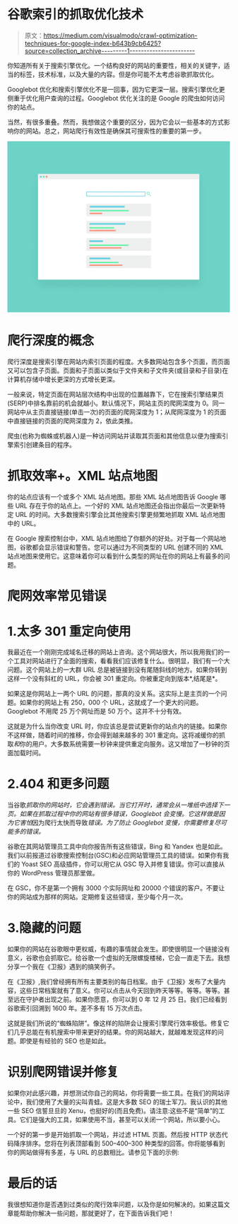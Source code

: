 # 谷歌索引的抓取优化技术

> 原文：<https://medium.com/visualmodo/crawl-optimization-techniques-for-google-index-b643b9cb6425?source=collection_archive---------1----------------------->

你知道所有关于搜索引擎优化。一个结构良好的网站的重要性，相关的关键字，适当的标签，技术标准，以及大量的内容。但是你可能不太考虑谷歌抓取优化。

Googlebot 优化和搜索引擎优化不是一回事，因为它更深一层。搜索引擎优化更侧重于优化用户查询的过程。Googlebot 优化关注的是 Google 的爬虫如何访问你的站点。

当然，有很多重叠。然而，我想做这个重要的区分，因为它会以一些基本的方式影响你的网站。总之，网站爬行有效性是确保其可搜索性的重要的第一步。

![](img/66906c2958ab1cd91bd4801ce9f28ed9.png)

# 爬行深度的概念

爬行深度是搜索引擎在网站内索引页面的程度。大多数网站包含多个页面，而页面又可以包含子页面。页面和子页面以类似于文件夹和子文件夹(或目录和子目录)在计算机存储中增长更深的方式增长更深。

一般来说，特定页面在网站层次结构中出现的位置越靠下，它在搜索引擎结果页(SERP)中排名靠前的机会就越小。默认情况下，网站主页的爬网深度为 0。同一网站中从主页直接链接(单击一次)的页面的爬网深度为 1；从爬网深度为 1 的页面中直接链接的页面的爬网深度为 2，依此类推。

爬虫(也称为蜘蛛或机器人)是一种访问网站并读取其页面和其他信息以便为搜索引擎索引创建条目的程序。

# 抓取效率+。XML 站点地图

你的站点应该有一个或多个 XML 站点地图。那些 XML 站点地图告诉 Google 哪些 URL 存在于你的站点上。一个好的 XML 站点地图还会指出你最后一次更新特定 URL 的时间。大多数搜索引擎会比其他搜索引擎更频繁地抓取 XML 站点地图中的 URL。

在 Google 搜索控制台中，XML 站点地图给了你额外的好处。对于每一个网站地图，谷歌都会显示错误和警告。您可以通过为不同类型的 URL 创建不同的 XML 站点地图来使用它。这意味着你可以看到什么类型的网址在你的网站上有最多的问题。

# 爬网效率常见错误

# 1.太多 301 重定向使用

我最近在一个刚刚完成域名迁移的网站上咨询。这个网站很大，所以我用我们的一个工具对网站进行了全面的搜索，看看我们应该修复什么。很明显，我们有一个大问题。这个网站上的一大群 URL 总是被链接到没有尾随斜线的地方。如果你转到这样一个没有斜杠的 URL，你会被 301 重定向。你被重定向到版本*,结尾是*。

如果这是你网站上一两个 URL 的问题，那真的没关系。这实际上是主页的一个问题。如果你的网站上有 250，000 个 URL，这就成了一个更大的问题。Googlebot 不用爬 25 万个网址而是 50 万个。这并不十分有效。

这就是为什么当你改变 URL 时，你应该总是尝试更新你的站点内的链接。如果你不这样做，随着时间的推移，你会得到越来越多的 301 重定向。这将减缓你的抓取*和*你的用户。大多数系统需要一秒钟来提供重定向服务。这又增加了一秒钟的页面加载时间。

# 2.404 和更多问题

当谷歌*抓取你的网站时，它会遇到错误。当它打开时，通常会从一堆纸中选择下一页。如果在抓取过程中你的网站有很多错误，Googlebot 会变慢。它这样做是因为它害怕*因为爬行太快而导致*错误。为了防止 Googlebot 变慢，你需要修复尽可能多的错误。*

谷歌在其网站管理员工具中向你报告所有这些错误，Bing 和 Yandex 也是如此。我们以前报道过谷歌搜索控制台(GSC)和必应网站管理员工具的错误。如果你有我们的 Yoast SEO 高级插件，你可以用它从 GSC 导入并修复错误。你可以直接从你的 WordPress 管理员那里做。

在 GSC，你不是第一个拥有 3000 个实际网址和 20000 个错误的客户。不要让你的网站成为那样的网站。定期修复这些错误，至少每个月一次。

# 3.隐藏的问题

如果你的网站在谷歌眼中更权威，有趣的事情就会发生。即使很明显一个链接没有意义，谷歌也会抓取它。给谷歌一个虚拟的无限螺旋楼梯，它会一直走下去。我想分享一个我在《卫报》遇到的搞笑例子。

在《卫报》,我们曾经拥有所有主要类别的每日档案。由于《卫报》发布了大量内容，这些日常档案就有了意义。你可以点击从今天回到昨天等等。等等。等等。甚至远在守护者出现之前。如果你愿意，你可以到 0 年 12 月 25 日。我们已经看到谷歌索引回溯到 1600 年。差不多有 15 万次点击。

这就是我们所说的“蜘蛛陷阱”。像这样的陷阱会让搜索引擎爬行效率极低。修复它们几乎总能在有机搜索中带来更好的结果。你的网站越大，就越难发现这样的问题。即使是有经验的 SEO 也是如此。

# 识别爬网错误并修复

如果你对此感兴趣，并想测试你自己的网站，你将需要一些工具。在我们的网站评论中，我们使用了大量的尖叫青蛙。这是大多数 SEO 的瑞士军刀。我认识的其他一些 SEO 信誓旦旦的 Xenu，也挺好的(而且免费)。请注意:这些不是“简单”的工具。它们是强大的工具，如果使用不当，甚至可以关闭一个网站，所以要小心。

一个好的第一步是开始抓取一个网站，并过滤 HTML 页面。然后按 HTTP 状态代码降序排序。您将在列表顶部看到 500–400–300 种类型的回答。你将能够看到你的网站做得有多差，与 URL 的总数相比。请参见下面的示例:

# 最后的话

我很想知道你是否遇到过类似的爬行效率问题，以及你是如何解决的。如果这篇文章能帮助你解决一些问题，那就更好了，在下面告诉我们吧！